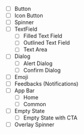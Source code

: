 - [ ] Button
- [ ] Icon Button
- [ ] Spinner
- [ ] TextField
  - [ ] Filled Text Field
  - [ ] Outlined Text Field
  - [ ] Text Area
- [ ] Dialog
  - [ ] Alert Dialog
  - [ ] Confirm Dialog
- [ ] Emoji
- [ ] Feedbacks (Notifications)
- [ ] App Bar
  - [ ] Home
  - [ ] Common
- [ ] Empty State
  - [ ] Empty State with CTA
- [ ] Overlay Spinner